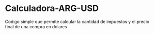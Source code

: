 # Calculadora-ARG-USD
Codigo simple que permite calcular la cantidad de impuestos y el precio final de una compra en dolares
